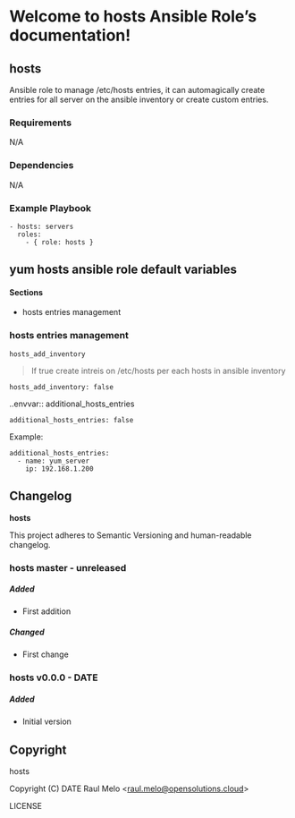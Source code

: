 Welcome to hosts Ansible Role’s documentation!
==============================================

hosts
-----

Ansible role to manage /etc/hosts entries, it can automagically create
entries for all server on the ansible inventory or create custom
entries.

### Requirements

N/A

### Dependencies

N/A

### Example Playbook

    - hosts: servers
      roles:
        - { role: hosts }

yum hosts ansible role default variables
----------------------------------------

#### Sections

-   hosts entries management

### hosts entries management

`hosts_add_inventory`

> If true create intreis on /etc/hosts per each hosts in ansible
> inventory

    hosts_add_inventory: false

..envvar:: additional\_hosts\_entries

    additional_hosts_entries: false

Example:

    additional_hosts_entries:
      - name: yum_server
        ip: 192.168.1.200

Changelog
---------

**hosts**

This project adheres to Semantic Versioning and human-readable
changelog.

### hosts master - unreleased

##### Added

-   First addition

##### Changed

-   First change

### hosts v0.0.0 - DATE

##### Added

-   Initial version

Copyright
---------

hosts

Copyright (C) DATE Raul Melo &lt;<raul.melo@opensolutions.cloud>&gt;

LICENSE
